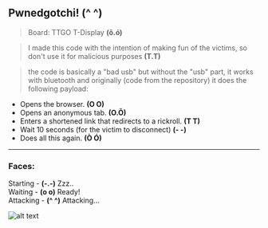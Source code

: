
## Pwnedgotchi! (^ ^)

> Board: TTGO T-Display **(õ.ó)**

> I made this code with the intention of making fun of the victims, so don't use it for malicious purposes **(T.T)**

> the code is basically a "bad usb" but without the "usb" part, it works with bluetooth and originally (code from the repository) it does the following payload:

- Opens the browser. **(O O)**
- Opens an anonymous tab. **(O.Õ)**
- Enters a shortened link that redirects to a rickroll. **(T T)**
- Wait 10 seconds (for the victim to disconnect) **(- -)**
- Does all this again. **(Ò Ó)**

---

### Faces:

Starting - **(-.-)** Zzz..<br />
Waiting - **(o o)** Ready!<br />
Attacking - **(^ ^)** Attacking...<br />

![alt text](https://github.com/Niximkk/Pwnedgotchi/blob/main/Images/rick-roll.gif?raw=true)
